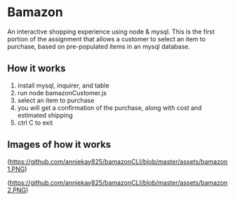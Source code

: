 # Bamazon

An interactive shopping experience using node & mysql.  This is the first portion of the assignment that allows a customer to select an item to purchase, based on pre-populated items in an mysql database.

## How it works

1. install mysql, inquirer, and table
2. run node bamazonCustomer.js
3. select an item to purchase
4. you will get a confirmation of the purchase, along with cost and estimated shipping
5. ctrl C to exit

## Images of how it works
(https://github.com/anniekay825/bamazonCLI/blob/master/assets/bamazon1.PNG)

(https://github.com/anniekay825/bamazonCLI/blob/master/assets/bamazon2.PNG)

